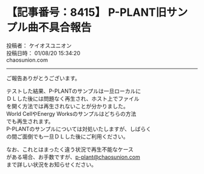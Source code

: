 # 【記事番号：8415】 P-PLANT旧サンプル曲不具合報告

投稿者： ケイオスユニオン  
投稿日時： 01/08/20 15:34:20  
chaosunion.com

---

  
ご報告ありがとうございます。  
  
テストした結果、P-PLANTのサンプルは一旦ローカルに  
ＤＬした後には問題なく再生され、ホスト上でファイル  
を開く方法では再生されないことが分かりました。  
World CellやEnergy Worksのサンプルはどちらの方法  
でも再生されます。  
P-PLANTのサンプルについては対処いたしますが、しばらく  
の間ご面倒でも一旦ＤＬした後にご利用ください。  
  
なお、これとはまったく違う状況で再生不能なケース  
がある場合、お手数ですが、p-plant@chaosunion.com  
まで詳しい状況をお知らせください。